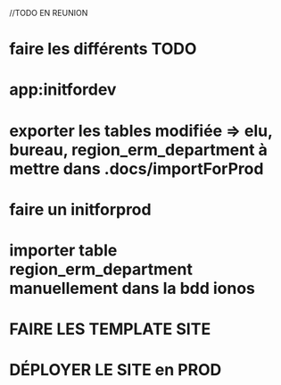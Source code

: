 //TODO EN REUNION

# faire les différents TODO
# app:initfordev
# exporter les tables modifiée => elu, bureau, region_erm_department à mettre dans .docs/importForProd
# faire un initforprod
# importer table region_erm_department manuellement dans la bdd ionos

# FAIRE LES TEMPLATE SITE
# DÉPLOYER LE SITE en PROD

